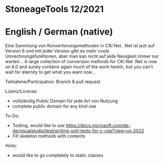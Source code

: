 # StoneageTools 12/2021
# English / German (native)
Eine Sammlung von Konvertierungsmethoden in C#/.Net. .Net ist jezt auf Version 6 und mit jeder Version gibt es mehr coole Umrechnungsfunktionen, aber man kan nicht auf jede Neuigkeit immer nur warten...
A large collection of conversion methods for C#/.Net .Net is now on 6.0 and surely contains again much of the work herein, but you can't wait for eternity to get what you want now...

Teilnahme/Participation: Branch & pull request

Lizenz/License: 
- vollständig Public Domain für jede Art von Nutzung
- complete public domain for any kind use

To-Do:
- Testing, would like to use https://docs.microsoft.com/de-de/visualstudio/test/writing-unit-tests-for-c-cpp?view=vs-2022
- Fill skeleton methods with contents

Hints:
- would like to go completely to static classes
